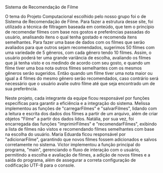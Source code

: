 Sistema de Recomendação de Filme

  O tema do Projeto Computacional escolhido pelo nosso grupo foi o de Sistema de Recomendação de Filme. Para fazer a estrutura desse site, foi utilizado a técnica de filtragem baseada em conteúdo, que tem o princípio de recomendar filmes com base nos gostos
e preferências passadas do usuário, analisando itens o qual tenha gostado e recomenda itens semelhantes. Para fazer uma base de dados com os filmes que serão avaliados para que outros sejam recomendados, sugerimos 50 filmes com uma variedade de 5 gêneros,
com cada gênero tendo 10 filmes. Assim, o usuário poderá ter uma grande variância de escolha, avaliando os filmes que já tenha visto e os medindo de acordo com seu gosto, e quando um filme tiver uma boa nota outros filmes semelhantes com os mesmos gêneros
serão sugeridos. Então quando um filme tiver uma nota maior ou igual a 4 filmes do mesmo gênero serão recomendados, caso contrário será necessário que o usuário avalie outro filme até que seja encontrado um de sua preferência. 

  Neste projeto, cada integrante da equipe ficou responsável por funções específicas para garantir a eficiência e a integração do sistema. Melissa implementou as funções de "carregarFilmes" e "salvarFilmes", lidando com a leitura e escrita dos dados dos filmes
a partir de um arquivo, além de criar objetos "Filme" a partir dos dados lidos. Natália, por sua vez, foi encarregada das funções "imprimirFilmes" e "recomendarFilmes", exibindo a lista de filmes não vistos e recomendando filmes semelhantes com base na escolha
do usuário. Maria Eduarda ficou responsável por "adicionarFilme", garantindo que novos filmes fossem adicionados e salvos corretamente no sistema. Victor implementou a função principal do programa, "main", gerenciando o fluxo de interação com o usuário,
permitindo a escolha e avaliação de filmes, a adição de novos filmes e a saída do programa, além de assegurar a correta configuração de codificação UTF-8 para o console.
